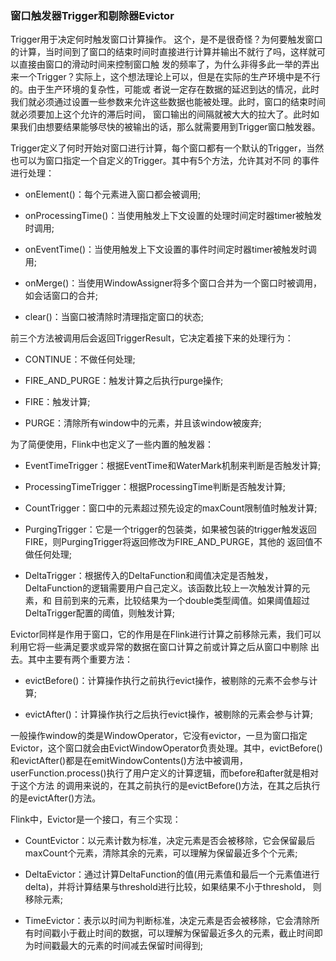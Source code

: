 ### 窗口触发器Trigger和剔除器Evictor

Trigger用于决定何时触发窗口计算操作。
这个，是不是很奇怪？为何要触发窗口的计算，当时间到了窗口的结束时间时直接进行计算并输出不就行了吗，这样就可以直接由窗口的滑动时间来控制窗口触
发的频率了，为什么非得多此一举的弄出来一个Trigger？实际上，这个想法理论上可以，但是在实际的生产环境中是不行的。由于生产环境的复杂性，可能或
者说一定存在数据的延迟到达的情况，此时我们就必须通过设置一些参数来允许这些数据也能被处理。此时，窗口的结束时间就必须要加上这个允许的滞后时间，
窗口输出的间隔就被大大的拉大了。此时如果我们由想要结果能够尽快的被输出的话，那么就需要用到Trigger窗口触发器。

Trigger定义了何时开始对窗口进行计算，每个窗口都有一个默认的Trigger，当然也可以为窗口指定一个自定义的Trigger。其中有5个方法，允许其对不同
的事件进行处理：
  * onElement()：每个元素进入窗口都会被调用;

  * onProcessingTime()：当使用触发上下文设置的处理时间定时器timer被触发时调用;

  * onEventTime()：当使用触发上下文设置的事件时间定时器timer被触发时调用;

  * onMerge()：当使用WindowAssigner将多个窗口合并为一个窗口时被调用，如会话窗口的合并;

  * clear()：当窗口被清除时清理指定窗口的状态;

前三个方法被调用后会返回TriggerResult，它决定着接下来的处理行为：
  * CONTINUE：不做任何处理;

  * FIRE_AND_PURGE：触发计算之后执行purge操作;

  * FIRE：触发计算;

  * PURGE：清除所有window中的元素，并且该window被废弃;

为了简便使用，Flink中也定义了一些内置的触发器：
  * EventTimeTrigger：根据EventTime和WaterMark机制来判断是否触发计算;

  * ProcessingTimeTrigger：根据ProcessingTime判断是否触发计算;

  * CountTrigger：窗口中的元素超过预先设定的maxCount限制值时触发计算;

  * PurgingTrigger：它是一个trigger的包装类，如果被包装的trigger触发返回FIRE，则PurgingTrigger将返回修改为FIRE_AND_PURGE，其他的
  返回值不做任何处理;

  * DeltaTrigger：根据传入的DeltaFunction和阈值决定是否触发，DeltaFunction的逻辑需要用户自己定义。该函数比较上一次触发计算的元素，和
  目前到来的元素，比较结果为一个double类型阈值。如果阈值超过DeltaTrigger配置的阈值，则触发计算;


Evictor同样是作用于窗口，它的作用是在Flink进行计算之前移除元素，我们可以利用它将一些满足要求或异常的数据在窗口计算之前或计算之后从窗口中剔除
出去。其中主要有两个重要方法：
  * evictBefore()：计算操作执行之前执行evict操作，被剔除的元素不会参与计算;

  * evictAfter()：计算操作执行之后执行evict操作，被剔除的元素会参与计算;

一般操作window的类是WindowOperator，它没有evictor，一旦为窗口指定Evictor，这个窗口就会由EvictWindowOperator负责处理。其中，evictBefore()
和evictAfter()都是在emitWindowContents()方法中被调用，userFunction.process()执行了用户定义的计算逻辑，而before和after就是相对于这个方法
的调用来说的，在其之前执行的是evictBefore()方法，在其之后执行的是evictAfter()方法。

Flink中，Evictor是一个接口，有三个实现：
  * CountEvictor：以元素计数为标准，决定元素是否会被移除，它会保留最后maxCount个元素，清除其余的元素，可以理解为保留最近多个个元素;

  * DeltaEvictor：通过计算DeltaFunction的值(用元素值和最后一个元素值进行delta)，并将计算结果与threshold进行比较，如果结果不小于threshold，
  则移除元素;

  * TimeEvictor：表示以时间为判断标准，决定元素是否会被移除，它会清除所有时间戳小于截止时间的数据，可以理解为保留最近多久的元素，截止时间即
  为时间戳最大的元素的时间减去保留时间得到;